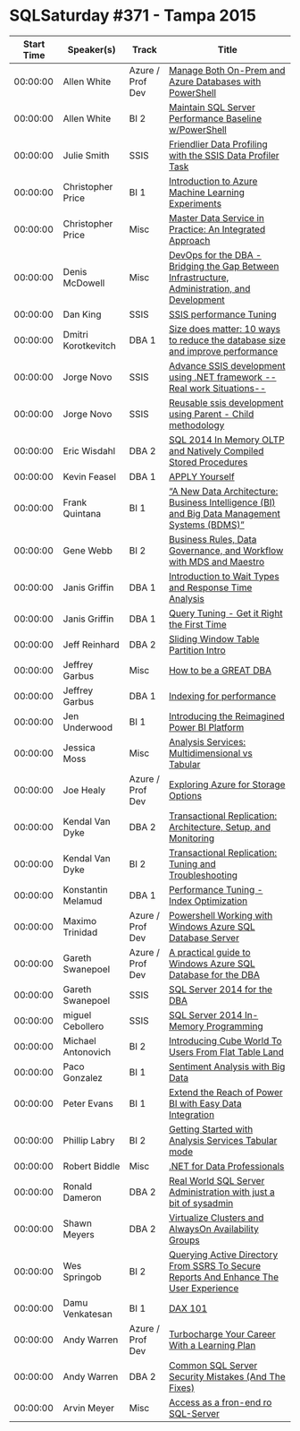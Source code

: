 # SQLSaturday #371 - Tampa 2015
Start Time|Speaker(s)|Track|Title
---|---|---|---
00:00:00|Allen White|Azure / Prof Dev|[Manage Both On-Prem and Azure Databases with PowerShell](10051.md)
00:00:00|Allen White|BI 2|[Maintain SQL Server Performance Baseline w/PowerShell](10052.md)
00:00:00|Julie Smith|SSIS|[Friendlier Data Profiling with the SSIS Data Profiler Task](11125.md)
00:00:00|Christopher Price|BI 1|[Introduction to Azure Machine Learning Experiments](11897.md)
00:00:00|Christopher Price|Misc|[Master Data Service in Practice: An Integrated Approach](11898.md)
00:00:00|Denis McDowell|Misc|[DevOps for the DBA - Bridging the Gap Between Infrastructure, Administration, and Development](13074.md)
00:00:00|Dan King|SSIS|[SSIS performance Tuning](13258.md)
00:00:00|Dmitri Korotkevitch|DBA 1|[Size does matter: 10 ways to reduce the database size and improve performance](13292.md)
00:00:00|Jorge Novo|SSIS|[Advance SSIS development using .NET framework --Real work Situations--](13989.md)
00:00:00|Jorge Novo|SSIS|[Reusable ssis development using Parent - Child methodology ](13990.md)
00:00:00|Eric Wisdahl|DBA 2|[SQL 2014 In Memory OLTP and Natively Compiled Stored Procedures](14032.md)
00:00:00|Kevin Feasel|DBA 1|[APPLY Yourself](14200.md)
00:00:00|Frank Quintana|BI 1|[“A New Data Architecture: Business Intelligence (BI) and Big Data Management Systems (BDMS)”](14317.md)
00:00:00|Gene Webb|BI 2|[Business Rules, Data Governance, and Workflow with MDS and Maestro ](14434.md)
00:00:00|Janis Griffin|DBA 1|[Introduction to Wait Types and Response Time Analysis](15739.md)
00:00:00|Janis Griffin|DBA 1|[Query Tuning - Get it Right the First Time ](15740.md)
00:00:00|Jeff Reinhard|DBA 2|[Sliding Window Table Partition Intro](16285.md)
00:00:00|Jeffrey Garbus|Misc|[How to be a GREAT DBA](16345.md)
00:00:00|Jeffrey Garbus|DBA 1|[Indexing for performance](16348.md)
00:00:00|Jen Underwood|BI 1|[Introducing the Reimagined Power BI Platform](16577.md)
00:00:00|Jessica Moss|Misc|[Analysis Services: Multidimensional vs Tabular](16670.md)
00:00:00|Joe Healy|Azure / Prof Dev|[Exploring Azure for Storage Options](16789.md)
00:00:00|Kendal Van Dyke|DBA 2|[Transactional Replication: Architecture, Setup, and Monitoring](18085.md)
00:00:00|Kendal Van Dyke|BI 2|[Transactional Replication: Tuning and Troubleshooting](18086.md)
00:00:00|Konstantin Melamud|DBA 1|[Performance Tuning - Index Optimization](18571.md)
00:00:00|Maximo Trinidad|Azure / Prof Dev|[Powershell Working with Windows Azure SQL Database Server](19924.md)
00:00:00|Gareth Swanepoel|Azure / Prof Dev|[A practical guide to Windows Azure SQL Database for the DBA](20036.md)
00:00:00|Gareth Swanepoel|SSIS|[SQL Server 2014 for the DBA ](20037.md)
00:00:00|miguel Cebollero|SSIS|[SQL Server 2014 In-Memory Programming](20420.md)
00:00:00|Michael Antonovich|BI 2|[Introducing Cube World To Users From Flat Table Land](20494.md)
00:00:00|Paco Gonzalez|BI 1|[Sentiment Analysis with Big Data](21617.md)
00:00:00|Peter Evans|BI 1|[Extend the Reach of Power BI with Easy Data Integration](22069.md)
00:00:00|Phillip Labry|BI 2|[Getting Started with Analysis Services Tabular mode](22119.md)
00:00:00|Robert Biddle|Misc|[.NET for Data Professionals](23152.md)
00:00:00|Ronald Dameron|DBA 2|[Real World SQL Server Administration with just a bit of sysadmin](23442.md)
00:00:00|Shawn Meyers|DBA 2|[Virtualize Clusters and AlwaysOn Availability Groups ](24633.md)
00:00:00|Wes Springob|BI 2|[Querying Active Directory From SSRS To Secure Reports And Enhance The User Experience](24810.md)
00:00:00|Damu Venkatesan|BI 1|[DAX 101](27350.md)
00:00:00|Andy Warren|Azure / Prof Dev|[Turbocharge Your Career With a Learning Plan](9585.md)
00:00:00|Andy Warren|DBA 2|[Common SQL Server Security Mistakes (And The Fixes)](9587.md)
00:00:00|Arvin Meyer|Misc|[Access as a fron-end ro SQL-Server](9881.md)
